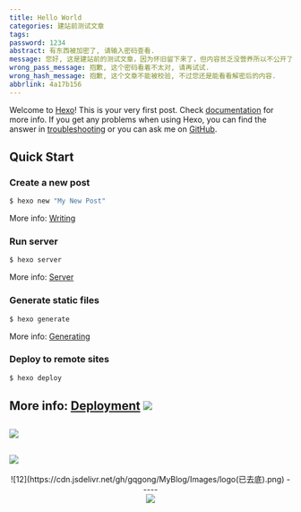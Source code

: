 ```yaml
---
title: Hello World
categories: 建站前测试文章
tags:
password: 1234
abstract: 有东西被加密了, 请输入密码查看.
message: 您好, 这是建站前的测试文章，因为怀旧留下来了，但内容贫乏没营养所以不公开了，需要密码继续阅读.
wrong_pass_message: 抱歉, 这个密码看着不太对, 请再试试.
wrong_hash_message: 抱歉, 这个文章不能被校验, 不过您还是能看看解密后的内容.
abbrlink: 4a17b156
---
```

Welcome to [Hexo](https://hexo.io/)! This is your very first post. Check [documentation](https://hexo.io/docs/) for more info. If you get any problems when using Hexo, you can find the answer in [troubleshooting](https://hexo.io/docs/troubleshooting.html) or you can ask me on [GitHub](https://github.com/hexojs/hexo/issues).

<!--more-->

## Quick Start

### Create a new post

``` bash
$ hexo new "My New Post"
```
More info: [Writing](https://hexo.io/docs/writing.html)

### Run server

``` bash
$ hexo server
```

More info: [Server](https://hexo.io/docs/server.html)

### Generate static files

``` bash
$ hexo generate
```

More info: [Generating](https://hexo.io/docs/generating.html)

### Deploy to remote sites

``` bash
$ hexo deploy
```

More info: [Deployment](https://hexo.io/docs/one-command-deployment.html)
![](https://cdn.jsdelivr.net/gh/gqgong/MyBlog/Images/202110202321497.gif)
-------
![](https://cdn.jsdelivr.net/gh/gqgong/MyBlog/Images/202110231135916.gif)
-------
![](https://cdn.jsdelivr.net/gh/gqgong/MyBlog/Images/logo(已去底).png)
-------
<div align=center>![12](https://cdn.jsdelivr.net/gh/gqgong/MyBlog/Images/logo(已去底).png)
-----
<div align=center><img src="https://img-blog.csdnimg.cn/20200725104000982.png"></div>